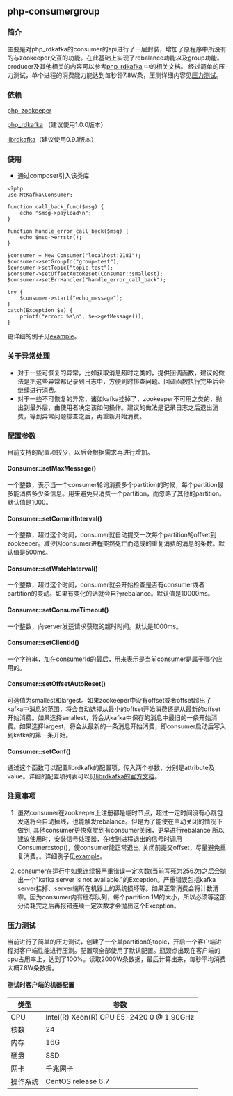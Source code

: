 ## php-consumergroup
### 简介
主要是对php_rdkafka的consumer的api进行了一层封装，增加了原程序中所没有的与zookeeper交互的功能。在此基础上实现了rebalance功能以及group功能。
producer及其他相关的内容可以参考[php_rdkafka](https://github.com/arnaud-lb/php-rdkafka) 中的相关文档。
经过简单的压力测试，单个进程的消费能力能达到每秒钟7.8W条，压测详细内容见[压力测试](#压力测试)。

### 依赖
[php_zookeeper](https://github.com/php-zookeeper/php-zookeeper)

[php_rdkafka](https://github.com/arnaud-lb/php-rdkafka/releases/tag/1.0.0) （建议使用1.0.0版本）

[librdkafka](https://github.com/edenhill/librdkafka/releases/tag/0.9.1)（建议使用0.9.1版本）

### 使用

* 通过composer引入该类库

```
<?php 
use MtKafka\Consumer;

function call_back_func($msg) {
    echo "$msg->payload\n";
}

function handle_error_call_back($msg) {
    echo $msg->errstr();
}

$consumer = New Consumer("localhost:2181");
$consumer->setGroupId("group-test");
$consumer->setTopic("topic-test");
$consumer->setOffsetAutoReset(Consumer::smallest);
$consumer->setErrHandler("handle_error_call_back");

try {
    $consumer->start("echo_message");
}
catch(Exception $e) {
    printf("error: %s\n", $e->getMessage());
}

```

更详细的例子见[example](./example.php)。

### 关于异常处理
* 对于一些可恢复的异常，比如获取消息超时之类的，提供回调函数，建议的做法是把这些异常都记录到日志中，方便到时排查问题。回调函数执行完毕后会继续进行消费。
* 对于一些不可恢复的异常，诸如kafka挂掉了，zookeeper不可用之类的，抛出到最外层，由使用者决定该如何操作。建议的做法是记录日志之后退出消费，等到异常问题排查之后，再重新开始消费。

### 配置参数
目前支持的配置项较少，以后会根据需求再进行增加。
#### Consumer::setMaxMessage()
一个整数，表示当一个consumer轮询消费多个partition的时候，每个partition最多能消费多少条信息。用来避免只消费一个partition，而忽略了其他的partition。默认值是1000。

#### Consumer::setCommitInterval()
一个整数，超过这个时间，consumer就自动提交一次每个partition的offset到zookeeper。减少因consumer进程突然死亡而造成的重复消费的消息的条数。默认值是500ms。

#### Consumer::setWatchInterval()
一个整数，超过这个时间，consumer就会开始检查是否有consumer或者partition的变动。如果有变化的话就会自行rebalance。默认值是10000ms。

#### Consumer::setConsumeTimeout()
一个整数，向server发送请求获取的超时时间。默认是1000ms。

#### Consumer::setClientId()
一个字符串，加在consumerId的最后，用来表示是当前consumer是属于哪个应用的。

#### Consumer::setOffsetAutoReset()
可选值为smallest和largest。如果zookeeper中没有offset或者offset超出了kafka中消息的范围，将会自动选择从最小的offset开始消费还是从最新的offset开始消费。如果选择smallest，将会从kafka中保存的消息中最旧的一条开始消费。如果选择largest，将会从最新的一条消息开始消费，即consumer启动后写入到kafka的第一条开始。

#### Consumer::setConf()
通过这个函数可以配置librdkafk的配置项，传入两个参数，分别是attribute及value。详细的配置项列表可以见[librdkafka的官方文档](https://github.com/edenhill/librdkafka/blob/master/CONFIGURATION.md)。

### 注意事项
1) 虽然consumer在zookeeper上注册都是临时节点，超过一定时间没有心跳包发送将会自动掉线，也能触发rebalance。但是为了能使在主动关闭的情况下做到, 其他consumer更快察觉到有consumer关闭，更早进行rebalance
    所以建议使用时，安装信号处理器，在收到进程退出的信号时调用Consumer::stop()，使consumer能正常退出, 关闭前提交offset，尽量避免重复消费。。详细例子见[example](./example.php)。

2) consumer在运行中如果连续报严重错误一定次数(当前写死为256次)之后会抛出一个"kafka server is not available."的Exception。严重错误包括kafka server挂掉、server端所在机器上的系统损坏等。如果正常消费会将计数清零。因为consumer内有缓存队列，每个partition 1M的大小，所以必须等这部分消耗完之后再报错连续一定次数才会抛出这个Exception。

### 压力测试
当前进行了简单的压力测试，创建了一个单partition的topic，开启一个客户端进程对客户端性能进行压测。配置项全部使用了默认配置。瓶颈点出现在客户端的cpu占用率上，达到了100%。读取2000W条数据，最后计算出来，每秒平均消费大概7.8W条数据。

#### 测试时客户端的机器配置
|类型|参数|
|---|---|
|CPU|Intel(R) Xeon(R) CPU E5-2420 0 @ 1.90GHz|
|核数|24|
|内存|16G|
|硬盘|SSD|
|网卡|千兆网卡|
|操作系统|CentOS release 6.7|


